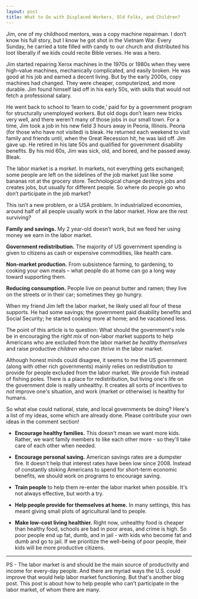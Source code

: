 ```yaml
---
layout: post
title: What to Do with Displaced Workers, Old Folks, and Children?
---
```


Jim, one of my childhood mentors, was a copy machine repairman. I don’t know his full story, but I know he got shot in the Vietnam War. Every Sunday, he carried a tote filled with candy to our church and distributed his loot liberally if we kids could recite Bible verses. He was a hero.

Jim started repairing Xerox machines in the 1970s or 1980s when they were high-value machines, mechanically complicated, and easily broken. He was good at his job and earned a decent living. But by the early 2000s, copy machines had changed. They were cheaper, computerized, and more durable. Jim found himself laid off in his early 50s, with skills that would not fetch a professional salary. 

He went back to school to ‘learn to code,’ paid for by a government program for structurally unemployed workers. But old dogs don’t learn new tricks very well, and there weren’t many of those jobs in our small town. For a time, Jim took a job in his new field 3 hours away in Peoria, Illinois. Peoria (for those who have not visited) is bleak. He returned each weekend to visit family and friends until, when the Great Recession hit, he was laid off. Jim gave up. He retired in his late 50s and qualified for government disability benefits. By his mid 60s, Jim was sick, old, and bored, and he passed away. Bleak.

The labor market is a _market_. In markets, not everything gets exchanged; some people are left on the sidelines of the job market just like some bananas rot at the grocery store. Technological change destroys jobs and creates jobs, but usually for different people. So where do people go who don’t participate in the job market?

This isn’t a new problem, or a USA problem. In industrialized economies, around half of all people usually work in the labor market. How are the rest surviving?

__Family and savings.__ My 2 year-old doesn’t work, but we feed her using money we earn in the labor market.

__Government redistribution.__ The majority of US government spending is given to citizens as cash or expensive commodities, like health care.

__Non-market production.__ From subsistence farming, to gardening, to cooking your own meals – what people do at home can go a long way toward supporting them.

__Reducing consumption.__ People live on peanut butter and ramen; they live on the streets or in their car; sometimes they go hungry.


When my friend Jim left the labor market, he likely used all four of these supports. He had some savings; the government paid disability benefits and Social Security; he started cooking more at home; and he vacationed less.

The point of this article is to question: What should the government's role be in encouraging the _right mix_ of non-labor market supports to help Americans who are excluded from the labor market _be healthy themselves_ and raise productive _children who can thrive_ in the labor market.

Although honest minds could disagree, it seems to me the US government (along with other rich governments) mainly relies on redistribution to provide for people excluded from the labor market. We provide fish instead of fishing poles. There is a place for redistribution, but living one's life on the government dole is really unhealthy. It creates all sorts of incentives to _not_ improve one's situation, and work (market or otherwise) is healthy for humans.

So what else could national, state, and local governments be doing? Here's a list of my ideas, some which are already done. Please contribute your own ideas in the comment section!

- __Encourage healthy families.__ This doesn't mean we want more kids. Rather, we want family members to like each other more - so they'll take care of each other when needed.  

- __Encourage personal saving.__ American savings rates are a dumpster fire. It doesn't help that interest rates have been low since 2008. Instead of constantly stoking Americans to spend for short-term economic benefits, we should work on programs to encourage saving.

- __Train people__ to help them re-enter the labor market when possible. It's not always effective, but worth a try.

- __Help people provide for themselves at home.__ In many settings, this has meant giving small plots of agricultural land to people. 

- __Make low-cost living healthier.__ Right now, unhealthy food is cheaper than healthy food, schools are bad in poor areas, and crime is high. So poor people end up fat, dumb, and in jail - with kids who become fat and dumb and go to jail. If we prioritize the well-being of poor people, their kids will be more productive citizens.


****************************************

PS - The labor market is and should be the main source of productivity and income for every-day people. And there are myriad ways the U.S. could improve that would help labor market functioning. But that's another blog post. This post is about how to help people who can't participate in the labor market, of whom there are many.

